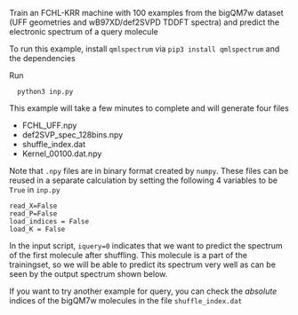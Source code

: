 Train an FCHL-KRR machine with 100 examples from the bigQM7w dataset (UFF geometries and wB97XD/def2SVPD TDDFT spectra) and predict the electronic spectrum of a query molecule

To run this example, install `qmlspectrum` via `pip3 install qmlspectrum` and the dependencies

Run

```
  python3 inp.py
```

This example will take a few minutes to complete and will generate four files

* FCHL_UFF.npy
* def2SVP_spec_128bins.npy
* shuffle_index.dat
* Kernel_00100.dat.npy

Note that `.npy` files are in binary format created by `numpy`. These files can be reused in a separate calculation by setting the following 4 variables to be `True` in `inp.py`  

```
read_X=False         
read_P=False         
load_indices = False
load_K = False
```


In the input script, `iquery=0` indicates that we want to predict the spectrum of the first molecule after shuffling. This molecule is a part of the trainingset, so we will be able to predict its spectrum very well as can be seen by the output spectrum shown below.

If you want to try another example for query, you can check the _absolute_ indices of the bigQM7w molecules in the file `shuffle_index.dat`


